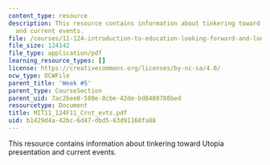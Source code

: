 ```yaml
---
content_type: resource
description: This resource contains information about tinkering toward Utopia presentation
  and current events.
file: /courses/11-124-introduction-to-education-looking-forward-and-looking-back-on-education-fall-2011/b1429d4a42bc6d47dbd563d91168fa88_MIT11_124F11_Crnt_evts.pdf
file_size: 124142
file_type: application/pdf
learning_resource_types: []
license: https://creativecommons.org/licenses/by-nc-sa/4.0/
ocw_type: OCWFile
parent_title: 'Week #5'
parent_type: CourseSection
parent_uid: 7ac2bee0-588e-8cbe-42de-bd0480708bed
resourcetype: Document
title: MIT11_124F11_Crnt_evts.pdf
uid: b1429d4a-42bc-6d47-dbd5-63d91168fa88
---
```

This resource contains information about tinkering toward Utopia presentation and current events.